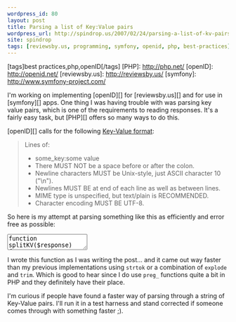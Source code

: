 ```yaml
---
wordpress_id: 80
layout: post
title: Parsing a list of Key:Value pairs
wordpress_url: http://spindrop.us/2007/02/24/parsing-a-list-of-kv-pairs/
site: spindrop
tags: [reviewsby.us, programming, symfony, openid, php, best-practices]
---
```

[tags]best practices,php,openID[/tags]
[PHP]: http://php.net/
[openID]: http://openid.net/ 
[reviewsby.us]: http://reviewsby.us/
[symfony]: http://www.symfony-project.com/

I'm working on implementing [openID][] for [reviewsby.us][] and for use in [symfony][] apps.  One thing I was having trouble with was parsing key value pairs, which is one of the requirements to reading responses.  It's a fairly easy task, but [PHP][] offers so many ways to do this.

[openID][] calls for the following [Key-Value format](http://openid.net/specs/openid-authentication-1_1.html#anchor32):

>Lines of:
>
>    * some_key:some value
>    * There MUST NOT be a space before or after the colon.
>    * Newline characters MUST be Unix-style, just ASCII character 10 ("\n").
>    * Newlines MUST BE at end of each line as well as between lines.
>    * MIME type is unspecified, but text/plain is RECOMMENDED.
>    * Character encoding MUST BE UTF-8.

So here is my attempt at parsing something like this as efficiently and error free as possible:
<!--more-->
<div><textarea name="code" class="php">
function splitKV($response) 
{
	$r = array();
	preg_match_all('|^\s*([^:]+):([^:\n]+)[ ]*$|m', $kvs, $matches);
	for($i = 0; $i < count($matches[0]); $i++) {
		$r[$matches[1][$i]] = $matches[2][$i];
	}
	return $r;
}
</textarea></div>

I wrote this function as I was writing the post... and it came out way faster than my previous implementations using `strtok` or a combination of `explode` and `trim`.  Which is good to hear since I do use `preg_` functions quite a bit in PHP and they definitely have their place.

I'm curious if people have found a faster way of parsing through a string of Key-Value pairs.  I'll run it in a test harness and stand corrected if someone comes through with something faster ;).
